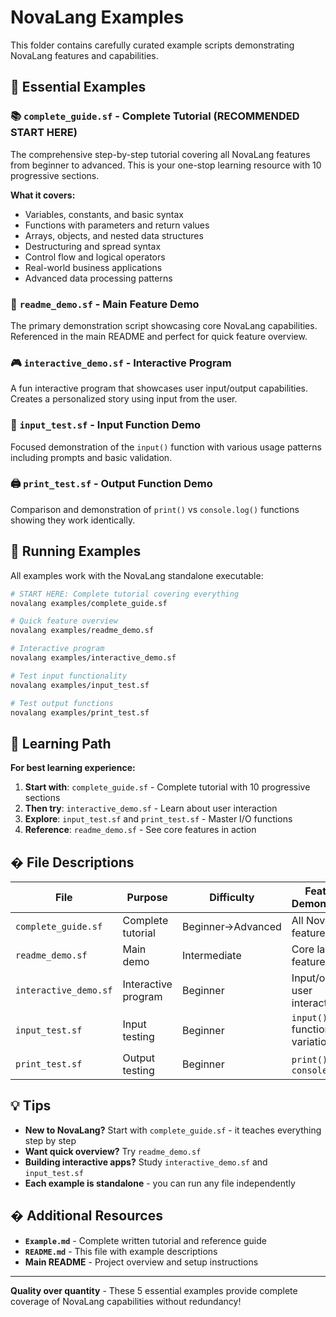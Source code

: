 # NovaLang Examples

This folder contains carefully curated example scripts demonstrating NovaLang features and capabilities.

## 🚀 Essential Examples

### 📚 **`complete_guide.sf`** - Complete Tutorial (RECOMMENDED START HERE)
The comprehensive step-by-step tutorial covering all NovaLang features from beginner to advanced. This is your one-stop learning resource with 10 progressive sections.

**What it covers:**
- Variables, constants, and basic syntax
- Functions with parameters and return values
- Arrays, objects, and nested data structures
- Destructuring and spread syntax
- Control flow and logical operators
- Real-world business applications
- Advanced data processing patterns

### 🎯 **`readme_demo.sf`** - Main Feature Demo
The primary demonstration script showcasing core NovaLang capabilities. Referenced in the main README and perfect for quick feature overview.

### 🎮 **`interactive_demo.sf`** - Interactive Program
A fun interactive program that showcases user input/output capabilities. Creates a personalized story using input from the user.

### 📝 **`input_test.sf`** - Input Function Demo
Focused demonstration of the `input()` function with various usage patterns including prompts and basic validation.

### 🖨️ **`print_test.sf`** - Output Function Demo
Comparison and demonstration of `print()` vs `console.log()` functions showing they work identically.

## 🏃 Running Examples

All examples work with the NovaLang standalone executable:

```bash
# START HERE: Complete tutorial covering everything
novalang examples/complete_guide.sf

# Quick feature overview
novalang examples/readme_demo.sf

# Interactive program
novalang examples/interactive_demo.sf

# Test input functionality
novalang examples/input_test.sf

# Test output functions
novalang examples/print_test.sf
```

## 📖 Learning Path

**For best learning experience:**

1. **Start with**: `complete_guide.sf` - Complete tutorial with 10 progressive sections
2. **Then try**: `interactive_demo.sf` - Learn about user interaction
3. **Explore**: `input_test.sf` and `print_test.sf` - Master I/O functions
4. **Reference**: `readme_demo.sf` - See core features in action

## � File Descriptions

| File | Purpose | Difficulty | Features Demonstrated |
|------|---------|------------|----------------------|
| `complete_guide.sf` | Complete tutorial | Beginner→Advanced | All NovaLang features |
| `readme_demo.sf` | Main demo | Intermediate | Core language features |
| `interactive_demo.sf` | Interactive program | Beginner | Input/output, user interaction |
| `input_test.sf` | Input testing | Beginner | `input()` function variations |
| `print_test.sf` | Output testing | Beginner | `print()` vs `console.log()` |

## 💡 Tips

- **New to NovaLang?** Start with `complete_guide.sf` - it teaches everything step by step
- **Want quick overview?** Try `readme_demo.sf`
- **Building interactive apps?** Study `interactive_demo.sf` and `input_test.sf`
- **Each example is standalone** - you can run any file independently

## � Additional Resources

- **`Example.md`** - Complete written tutorial and reference guide
- **`README.md`** - This file with example descriptions
- **Main README** - Project overview and setup instructions

---

**Quality over quantity** - These 5 essential examples provide complete coverage of NovaLang capabilities without redundancy!
